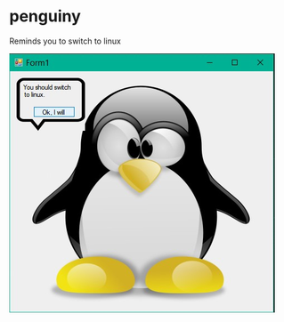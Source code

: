 # penguiny
Reminds you to switch to linux

![alt text](https://raw.githubusercontent.com/caelwithcats/penguiny/master/penguiny.jpg "")
